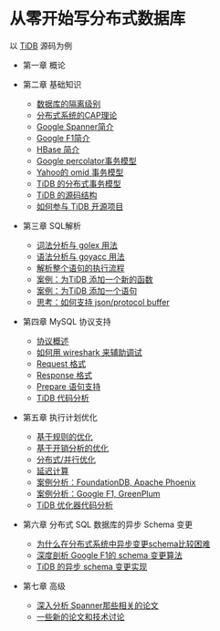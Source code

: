 # 从零开始写分布式数据库
以 [TiDB](https://github.com/pingcap/tidb) 源码为例

*	第一章 概论

*	第二章 基础知识
	*	[数据库的隔离级别]()
	*	[分布式系统的CAP理论]()
	*	[Google Spanner简介]()
	*	[Google F1简介]()
	*	[HBase 简介]()
	*	[Google percolator事务模型]()
	*	[Yahoo的 omid 事务模型]()
	*	[TiDB 的分布式事务模型]()
	*	[TiDB 的源码结构]()
	*	[如何参与 TiDB 开源项目]()
	
*	第三章 SQL解析
	*	[词法分析与 golex 用法]()
	*	[语法分析与 goyacc 用法]()
	*	[解析整个语句的执行流程]()
	*	[案例：为TiDB 添加一个新的函数]()
	*	[案例：为TiDB 添加一个语句]()
	*	[思考：如何支持 json/protocol buffer]()
	
*	第四章 MySQL 协议支持
	*	[协议概述]()
	*	[如何用 wireshark 来辅助调试]()
	*	[Request 格式]()
	*	[Response 格式]()
	*	[Prepare 语句支持]()
	*	[TiDB 代码分析]()
		 
*	第五章 执行计划优化 	
	* 	[基于规则的优化]()
	* 	[基于开销分析的优化]()
	*	[分布式/并行优化]()
	*	[延迟计算]()
	*	[案例分析：FoundationDB, Apache Phoenix]()
	*	[案例分析：Google F1, GreenPlum]()
	*	[TiDB 优化器代码分析]()
	
*	第六章 分布式 SQL 数据库的异步 Schema 变更 	
	*	[为什么在分布式系统中异步变更schema比较困难]()
	* 	[深度剖析 Google F1的 schema 变更算法]()
	*	[TiDB 的异步 schema 变更实现]()
		
*	第七章 高级
	*	[深入分析 Spanner那些相关的论文]()
	*	[一些新的论文和技术讨论]()
